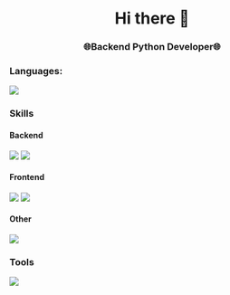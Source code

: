 <h1 align="center">Hi there 👋</h1>
<h3 align="center">🌐Backend Python Developer🌐</h3>

### Languages:
  <img src="https://skillicons.dev/icons?i=python,ts,cs" />

### Skills
#### Backend
  <img src="https://skillicons.dev/icons?i=fastapi,postgresql,redis" />    
  <img src="https://skillicons.dev/icons?i=graphql,elasticsearch&theme=light" />

#### Frontend
  <img src="https://skillicons.dev/icons?i=bun,vite,svelte" />
  <img src="https://skillicons.dev/icons?i=sass,tailwind&theme=light" />

#### Other
  <img src="https://skillicons.dev/icons?i=regex,selenium" />

### Tools
<img src="https://skillicons.dev/icons?i=raspberrypi,ubuntu,vscode,git,docker,postman,nginx,kafka" />


